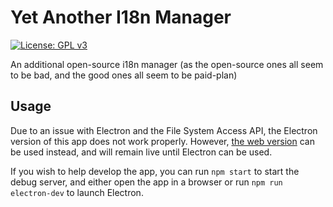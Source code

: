# Yet Another I18n Manager

[![License: GPL v3](https://img.shields.io/badge/License-GPLv3-blue.svg)](https://www.gnu.org/licenses/gpl-3.0)

An additional open-source i18n manager (as the open-source ones all seem to be bad, and the good ones all seem to be paid-plan)

## Usage

<!--
To run the app's shell: `npm run electron`

To develop the app: `npm start` in one console, and `npm run electron-dev` in another.
-->
Due to an issue with Electron and the File System Access API, the Electron version of this app does not work properly. However, [the web version](https://starbright.dyndns.org/yaim) can be used instead, and will remain live until Electron can be used.

If you wish to help develop the app, you can run `npm start` to start the debug server, and either open the app in a browser or run `npm run electron-dev` to launch Electron.
